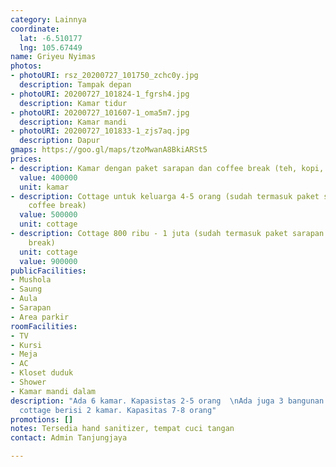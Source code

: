 ```yaml
---
category: Lainnya
coordinate:
  lat: -6.510177
  lng: 105.67449
name: Griyeu Nyimas
photos:
- photoURI: rsz_20200727_101750_zchc0y.jpg
  description: Tampak depan
- photoURI: 20200727_101824-1_fgrsh4.jpg
  description: Kamar tidur
- photoURI: 20200727_101607-1_oma5m7.jpg
  description: Kamar mandi
- photoURI: 20200727_101833-1_zjs7aq.jpg
  description: Dapur
gmaps: https://goo.gl/maps/tzoMwanA8BkiARSt5
prices:
- description: Kamar dengan paket sarapan dan coffee break (teh, kopi, air minum)
  value: 400000
  unit: kamar
- description: Cottage untuk keluarga 4-5 orang (sudah termasuk paket sarapan dan
    coffee break)
  value: 500000
  unit: cottage
- description: Cottage 800 ribu - 1 juta (sudah termasuk paket sarapan dan coffee
    break)
  unit: cottage
  value: 900000
publicFacilities:
- Mushola
- Saung
- Aula
- Sarapan
- Area parkir
roomFacilities:
- TV
- Kursi
- Meja
- AC
- Kloset duduk
- Shower
- Kamar mandi dalam
description: "Ada 6 kamar. Kapasistas 2-5 orang  \nAda juga 3 bangunan cottage. 1
  cottage berisi 2 kamar. Kapasitas 7-8 orang"
promotions: []
notes: Tersedia hand sanitizer, tempat cuci tangan
contact: Admin Tanjungjaya

---
```

